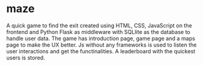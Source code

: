 # maze
A quick game to find the exit created using HTML, CSS, JavaScript on the frontend and Python Flask as middleware with SQLlite as the database to handle user data. The game has introduction page, game page and a maps page to make the UX better. Js without any frameworks is used to listen the user interactions and get the functinalities. A leaderboard with the quickest users is stored.
